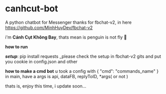 # canhcut-bot
A python chatbot for Messenger 
thanks for fbchat-v2, in here <https://github.com/MinhHuyDev/fbchat-v2>

i'm **Cánh Cụt Không Bay**, thats mean is penguin is not fly 🐧

**how to run**
 
 ***setup***: pip install requests 
_please check the setup in fbchat-v2 gits and put you cookie in config.json and other 

**how to make a cmd bot**
u took a config with { "cmd": "commands_name" }
in main, have a args is api, dataFB, replyToID, *args( or not )

thats is, enjoy this time, i update soon...
